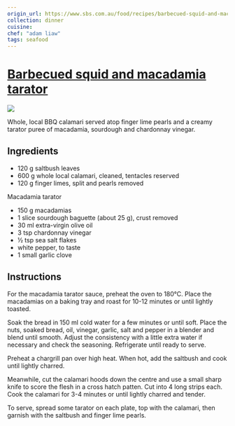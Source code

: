 ```yaml
---
origin_url: https://www.sbs.com.au/food/recipes/barbecued-squid-and-macadamia-tarator
collection: dinner
cuisine:
chef: "adam liaw"
tags: seafood
---
```

# [Barbecued squid and macadamia tarator](https://www.sbs.com.au/food/recipes/barbecued-squid-and-macadamia-tarator)

![](https://www.sbs.com.au/food/sites/sbs.com.au.food/files/styles/full/public/barbecued-squid-and-macadamia-tarator.jpg?itok=VcvxoS92&mtime=1630456474)

Whole, local BBQ calamari served atop finger lime pearls and a creamy tarator puree of macadamia, sourdough and chardonnay vinegar.

## Ingredients

* 120 g saltbush leaves
* 600 g whole local calamari, cleaned, tentacles reserved
* 120 g finger limes, split and pearls removed

Macadamia tarator

* 150 g macadamias
* 1 slice sourdough baguette (about 25 g), crust removed
* 30 ml extra-virgin olive oil
* 3 tsp chardonnay vinegar
* ½ tsp sea salt flakes
* white pepper, to taste
* 1 small garlic clove

## Instructions

For the macadamia tarator sauce, preheat the oven to 180°C. Place the macadamias on a baking tray and roast for 10-12 minutes or until lightly toasted.

Soak the bread in 150 ml cold water for a few minutes or until soft. Place the nuts, soaked bread, oil, vinegar, garlic, salt and pepper in a blender and blend until smooth. Adjust the consistency with a little extra water if necessary and check the seasoning. Refrigerate until ready to serve.

Preheat a chargrill pan over high heat. When hot, add the saltbush and cook until lightly charred.

Meanwhile, cut the calamari hoods down the centre and use a small sharp knife to score the flesh in a cross hatch patten. Cut into 4 long strips each. Cook the calamari for 3-4 minutes or until lightly charred and tender.

To serve, spread some tarator on each plate, top with the calamari, then garnish with the saltbush and finger lime pearls.